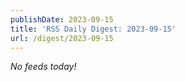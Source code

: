 ```yaml
---
publishDate: 2023-09-15
title: 'RSS Daily Digest: 2023-09-15'
url: /digest/2023-09-15
---
```


_No feeds today!_
